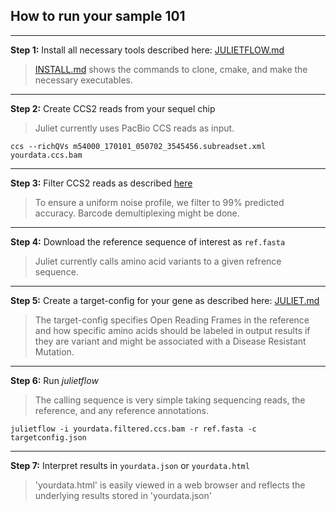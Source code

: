 ## How to run your sample 101

--------
**Step 1:** Install all necessary tools described here: [JULIETFLOW.md](JULIETFLOW.md#dependencies)

> [INSTALL.md](INSTALL.md) shows the commands to clone, cmake, and make the necessary executables.

--------
**Step 2:** Create CCS2 reads from your sequel chip

> Juliet currently uses PacBio CCS reads as input.

```
ccs --richQVs m54000_170101_050702_3545456.subreadset.xml yourdata.ccs.bam
```

--------
**Step 3:** Filter CCS2 reads as described [here](JULIETFLOW.md#filtering)

> To ensure a uniform noise profile, we filter to 99% predicted accuracy. Barcode demultiplexing might be done.

--------
**Step 4:** Download the reference sequence of interest as `ref.fasta`

> Juliet currently calls amino acid variants to a given refrence sequence.

--------
**Step 5:** Create a target-config for your gene as described here: [JULIET.md](JULIET.md#target-configuration)

> The target-config specifies Open Reading Frames in the reference and
>  how specific amino acids should be labeled in output results if
>  they are variant and might be associated with a Disease Resistant
>  Mutation.

--------
**Step 6:** Run *julietflow*

> The calling sequence is very simple taking sequencing reads, the
>  reference, and any reference annotations.

```
julietflow -i yourdata.filtered.ccs.bam -r ref.fasta -c targetconfig.json
```

--------
**Step 7:** Interpret results in `yourdata.json` or `yourdata.html`

> 'yourdata.html' is easily viewed in a web browser and reflects the
>  underlying results stored in 'yourdata.json'
